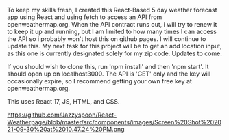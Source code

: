 To keep my skills fresh, I created this React-Based 5 day weather forecast app using React and using fetch to access an API from openweathermap.org.  When the API contract runs out, i will try to renew it to keep it up and running, but I am limited to how many times I can access the API so i probably won't host this on github pages.  I will continue to update this.  My next task for this project will be to get an add location input, as this one is currently designated solely for my zip code.  Updates to come.

If you should wish to clone this, run 'npm install' and then 'npm start'.  It should open up on localhost3000.  The API is 'GET' only and the key will occasionally expire, so I recommend getting your own free key at openweathermap.org.

This uses React 17, JS, HTML, and CSS.

<img>https://github.com/Jazzyspoon/React-Weatherpage/blob/master/src/components/images/Screen%20Shot%202021-09-30%20at%2010.47.24%20PM.png</img>
